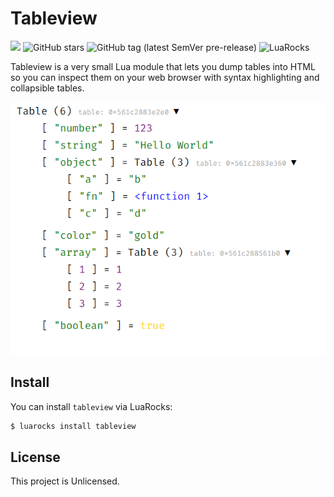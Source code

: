 # Tableview

<a href="https://discord.gg/Y75ZXrD"><img src="https://img.shields.io/static/v1?label=discord&message=chat&color=brightgreen&style=flat-square"></a> 
![GitHub stars](https://img.shields.io/github/stars/daelvn/tableview?style=flat-square)
![GitHub tag (latest SemVer pre-release)](https://img.shields.io/github/v/tag/daelvn/tableview?include_prereleases&label=release&style=flat-square)
![LuaRocks](https://img.shields.io/luarocks/v/daelvn/tableview?style=flat-square)

Tableview is a very small Lua module that lets you dump tables into HTML so you can inspect them on your web browser with syntax highlighting and collapsible tables.

![Preview](.github/preview.png)

## Install

You can install `tableview` via LuaRocks:

```sh
$ luarocks install tableview
```

## License

This project is Unlicensed.